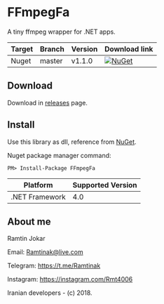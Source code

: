 # FFmpegFa
A tiny ffmpeg wrapper for .NET apps.

| Target | Branch | Version | Download link |
| ------ | ------ | ------ | ------ |
| Nuget | master | v1.1.0 | [![NuGet](https://img.shields.io/nuget/v/FFmpegFa.svg)](https://www.nuget.org/packages/FFmpegFa) |

## Download
Download in [releases](https://github.com/ramtinak/FFmpegFa/releases/) page.

## Install
Use this library as dll, reference from [NuGet](https://www.nuget.org/packages/FFmpegFa/).

Nuget package manager command:
```
PM> Install-Package FFmpegFa
```

| Platform | Supported Version |
| ------ | ------ |
| .NET Framework | 4.0 |

## About me
Ramtin Jokar

Email: [Ramtinak@live.com](mailto:ramtinak@live.com)

Telegram: https://t.me/Ramtinak

Instagram: https://instagram.com/Rmt4006


Iranian developers - (c) 2018.

